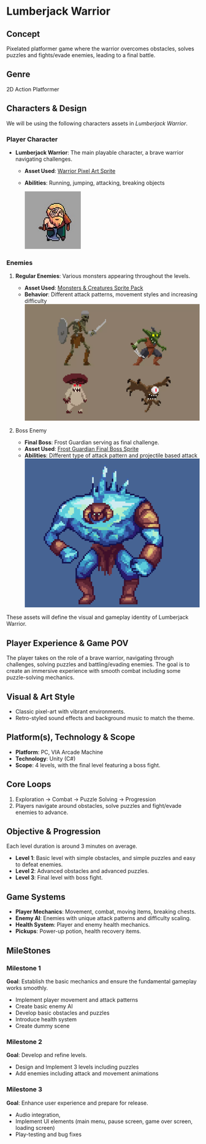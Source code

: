 ﻿# **Lumberjack Warrior**

## **Concept**

Pixelated platformer game where the warrior overcomes obstacles, solves puzzles and fights/evade enemies, leading to a final
battle.

## Genre

2D Action Platformer

## Characters & Design

We will be using the following characters assets in *Lumberjack Warrior*.

### Player Character

- **Lumberjack Warrior**: The main playable character, a brave warrior navigating challenges.
    - **Asset Used**: [Warrior Pixel Art Sprite](https://craftpix.net/freebies/free-warrior-pixel-art-sprite-sheets/)
    - **Abilities**: Running, jumping, attacking, breaking objects
  
      ![Character.png](Character.png)

### Enemies

1. **Regular Enemies**: Various monsters appearing throughout the levels.
    - **Asset Used**: [Monsters & Creatures Sprite Pack](https://assetstore.unity.com/packages/2d/characters/monsters-creatures-fantasy-167949)
    - **Behavior**: Different attack patterns, movement styles and increasing difficulty
    ![Enemies.png](Enemies.png)

2. Boss Enemy
    - **Final Boss**: Frost Guardian serving as final challenge.
    - **Asset Used**: [Frost Guardian Final Boss Sprite](https://chierit.itch.io/boss-frost-guardian)
    - **Abilities**: Different type of attack pattern and projectile based attack
    ![Final boss.png](Final%20boss.png)   

These assets will define the visual and gameplay identity of Lumberjack Warrior.

## Player Experience & Game POV

The player takes on the role of a brave warrior, navigating through challenges, solving puzzles and battling/evading enemies.
The goal is to create an immersive experience with smooth combat including some puzzle-solving mechanics.

## Visual & Art Style

- Classic pixel-art with vibrant environments.
- Retro-styled sound effects and background music to match the theme.

## Platform(s), Technology & Scope

- **Platform**: PC, VIA Arcade Machine
- **Technology**: Unity (C#)
- **Scope**: 4 levels, with the final level featuring a boss fight.

## Core Loops

1. Exploration → Combat → Puzzle Solving → Progression
2. Players navigate around obstacles, solve puzzles and fight/evade enemies to advance.

## Objective & Progression
Each level duration is around 3 minutes on average.

- **Level 1**: Basic level with simple obstacles, and simple puzzles and easy to defeat enemies.
- **Level 2**: Advanced obstacles and advanced puzzles.
- **Level 3**: Final level with boss fight.

## Game Systems

- **Player Mechanics**: Movement, combat, moving items, breaking chests.
- **Enemy AI**: Enemies with unique attack patterns and difficulty scaling.
- **Health System**: Player and enemy health mechanics.
- **Pickups**: Power-up potion, health recovery items.

## MileStones

### Milestone 1

**Goal**: Establish the basic mechanics and ensure the fundamental gameplay works smoothly.

- Implement player movement and attack patterns
- Create basic enemy AI
- Develop basic obstacles and puzzles
- Introduce health system
- Create dummy scene

### Milestone 2

**Goal**: Develop and refine levels.

- Design and Implement 3 levels including puzzles
- Add enemies including attack and movement animations

### Milestone 3

**Goal**: Enhance user experience and prepare for release.
- Audio integration,
- Implement UI elements (main menu, pause screen, game over screen, loading screen)
- Play-testing and bug fixes

